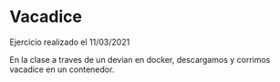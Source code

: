 # Vacadice
Ejercicio realizado el 11/03/2021

En la clase a traves de un devian en docker, descargamos y corrimos vacadice en un contenedor.
